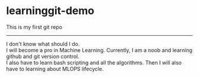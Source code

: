 # learninggit-demo
This is my first git repo
<hr/>

I don't know what should I do.
<br/>
I will become a pro in Machine Learning. Currently, I am a noob and learning github and git version control.
<br/>
I also have to learn bash scripting and all the algorithms. Then I will also have to learning about MLOPS lifecycle.
